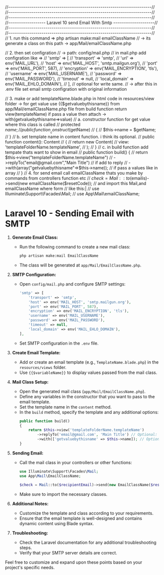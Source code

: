 
//-------------------------------------------------------------------------//
//-------------------------------------------------------------------------//
//-------------------------------------------------------------------------//
//------------------- Laravel 10 send Email With Smtp ---------------------//
//-------------------------------------------------------------------------//
//-------------------------------------------------------------------------//
// 1. run this command =>  php artisan make:mail emailClassName
// -> its generate a class on this path -> app/Mail/emailClassName.php

// 2. then set configration
//  -> path: config/mail.php
// in mail.php add configration like =>
//  'smtp' => [
//             'transport' => 'smtp',
//             'url' => env('MAIL_URL'),
//             'host' => env('MAIL_HOST', 'smtp.mailgun.org'),
//             'port' => env('MAIL_PORT', 587),
//             'encryption' => env('MAIL_ENCRYPTION', 'tls'),
//             'username' => env('MAIL_USERNAME'),
//             'password' => env('MAIL_PASSWORD'),
//             'timeout' => null,
//             'local_domain' => env('MAIL_EHLO_DOMAIN'),
//         ], // optional for write same.
//  -> after this in .env file set email smtp configration with original information

// 3. make or add templateName.blade.php in html code in resources/view folder -> for get value use {{$getvaluebythisname}} from app/Mail/emailClassName.php file from build function return view(templateName) if pass a value then attach -> with(getvaluebythisname=>value)
// a. constructor function for get value where this class is called
// protected $name;
// public function __construct($getName)
// {
//     $this->name = $getName;
// }
// b. set template name in content function. i think its optional.
// public function content(): Content
// {
//     return new Content(
//         view: 'templateFolderName.templateName',
//     );
// }
// c. in build function add tempate thats want to show in email
// public function build() {
//     return $this->view("templateFolderName.templateName")
//     ->replyTo("email@gmail.com","Main Title") // if add to reply
//     ->with(array("getvaluebythisname"=>$this->name)); // if pass a values like in array
// }
// 4. for send email call emailClassName thats you make by commands from controllers function etc
// $check = Mail::to($emailis)->send(new emailClassName($resetCode));
// and import this Mail,and emailClassName where form
// like this:|
// use Illuminate\Support\Facades\Mail;
// use App\Mail\emailClassName;




# Laravel 10 - Sending Email with SMTP

1. **Generate Email Class:**
   - Run the following command to create a new mail class:
     ```bash
     php artisan make:mail EmailClassName
     ```
   - The class will be generated at `app/Mail/EmailClassName.php`.

2. **SMTP Configuration:**
   - Open `config/mail.php` and configure SMTP settings:
     ```php
     'smtp' => [
         'transport' => 'smtp',
         'host' => env('MAIL_HOST', 'smtp.mailgun.org'),
         'port' => env('MAIL_PORT', 587),
         'encryption' => env('MAIL_ENCRYPTION', 'tls'),
         'username' => env('MAIL_USERNAME'),
         'password' => env('MAIL_PASSWORD'),
         'timeout' => null,
         'local_domain' => env('MAIL_EHLO_DOMAIN'),
     ],
     ```
   - Set SMTP configuration in the `.env` file.

3. **Create Email Template:**
   - Add or create an email template (e.g., `TemplateName.blade.php`) in the `resources/views` folder.
   - Use `{{$variableName}}` to display values passed from the mail class.

4. **Mail Class Setup:**
   - Open the generated mail class (`app/Mail/EmailClassName.php`).
   - Define any variables in the constructor that you want to pass to the email template.
   - Set the template name in the `content` method.
   - In the `build` method, specify the template and any additional options:
     ```php
     public function build()
     {
         return $this->view('templateFolderName.templateName')
             ->replyTo('email@gmail.com', 'Main Title') // Optional: Add a reply-to address
             ->with(['getvaluebythisname' => $this->name]); // Optional: Pass values to the template
     }
     ```

5. **Sending Email:**
   - Call the mail class in your controllers or other functions:
     ```php
     use Illuminate\Support\Facades\Mail;
     use App\Mail\EmailClassName;
     
     $check = Mail::to($recipientEmail)->send(new EmailClassName($resetCode));
     ```
   - Make sure to import the necessary classes.

6. **Additional Notes:**
   - Customize the template and class according to your requirements.
   - Ensure that the email template is well-designed and contains dynamic content using Blade syntax.

7. **Troubleshooting:**
   - Check the Laravel documentation for any additional troubleshooting steps.
   - Verify that your SMTP server details are correct.

Feel free to customize and expand upon these points based on your project's specific needs.
